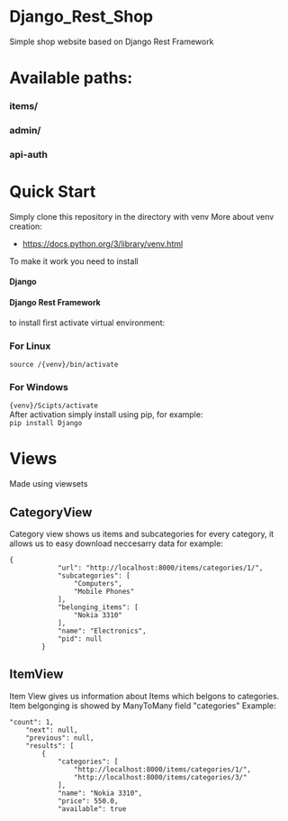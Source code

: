 # Django_Rest_Shop
Simple shop website based on Django Rest Framework
# Available paths:
### items/
### admin/
### api-auth
# Quick Start
Simply clone this repository in the directory with venv
More about venv creation:
- https://docs.python.org/3/library/venv.html<br>

To make it work you need to install<br>
#### Django
#### Django Rest Framework
to install first activate virtual environment:
### For Linux
```source /{venv}/bin/activate ```
### For Windows
```{venv}/Scipts/activate ```<br>
After activation simply install using pip, for example:<br>
```pip install Django```

# Views
Made using viewsets
## CategoryView
Category view shows us items and subcategories for every category, it allows us to easy download neccesarry data
for example:
```
{
            "url": "http://localhost:8000/items/categories/1/",
            "subcategories": [
                "Computers",
                "Mobile Phones"
            ],
            "belonging_items": [
                "Nokia 3310"
            ],
            "name": "Electronics",
            "pid": null
        }
```
## ItemView
Item View gives us information about Items which belgons to categories.
Item belgonging is showed by ManyToMany field "categories"
Example:
```
"count": 1,
    "next": null,
    "previous": null,
    "results": [
        {
            "categories": [
                "http://localhost:8000/items/categories/1/",
                "http://localhost:8000/items/categories/3/"
            ],
            "name": "Nokia 3310",
            "price": 550.0,
            "available": true
```
